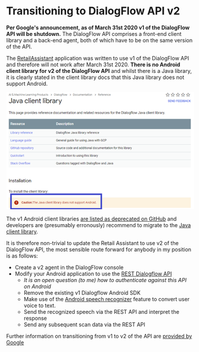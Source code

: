 # Transitioning to DialogFlow API v2

**Per Google's announcement, as of March 31st 2020 v1 of the DialogFlow API will be shutdown.**  The DialogFlow API comprises a front-end client library and a back-end agent, both of which have to be on the same version of the API.

The [RetailAssistant](https://github.com/darryncampbell/RetailAssistant) application was written to use v1 of the DialogFlow API and therefore will not work after March 31st 2020.  **There is no Android client library for v2 of the DialogFlow API** and whilst there is a Java library, it is clearly stated in the client library docs that this Java library does not support Android. 

![Java SDK Android support](https://raw.githubusercontent.com/darryncampbell/RetailAssistant/master/screens/v2_java_support_newer.png)

The v1 Android client libraries [are listed as deprecated on GitHub](https://github.com/dialogflow/dialogflow-android-client) and developers are (presumably erronously) recommend to migrate to the [Java client library](https://cloud.google.com/dialogflow/docs/reference/libraries/java).  

It is therefore non-trivial to update the Retail Assistant to use v2 of the DialogFlow API, the most sensible route forward for anybody in my position is as follows:

- Create a v2 agent in the DialogFlow console
- Modify your Android application to use the [REST Dialogflow API](https://cloud.google.com/dialogflow/docs/reference/rest/v2-overview)
  - *It is an open question (to me) how to authenticate against this API on Android*
  - Remove the existing v1 Dialogflow Android SDK
  - Make use of the [Android speech recognizer](https://developer.android.com/reference/android/speech/SpeechRecognizer) feature to convert user voice to text.
  - Send the recognized speech via the REST API and interpret the response
  - Send any subsequent scan data via the REST API  

Further information on transitioning from v1 to v2 of the API are [provided by Google](https://dialogflow.com/docs/reference/v1-v2-migration-guide)